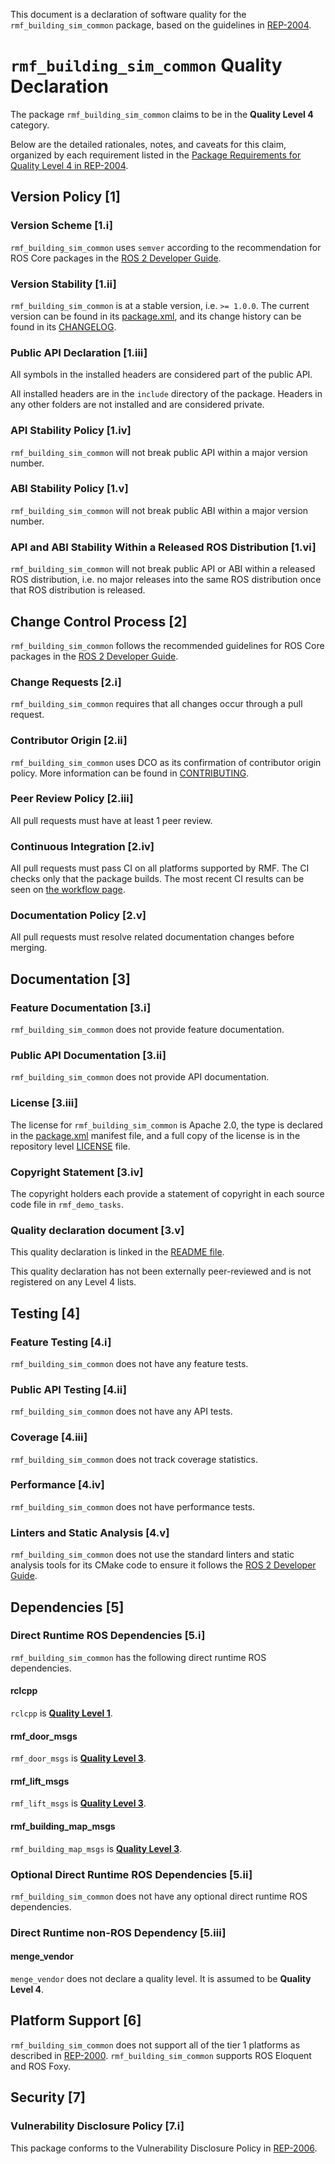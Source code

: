 This document is a declaration of software quality for the `rmf_building_sim_common` package, based on the guidelines in [REP-2004](https://www.ros.org/reps/rep-2004.html).

# `rmf_building_sim_common` Quality Declaration

The package `rmf_building_sim_common` claims to be in the **Quality Level 4** category.

Below are the detailed rationales, notes, and caveats for this claim, organized by each requirement listed in the [Package Requirements for Quality Level 4 in REP-2004](https://www.ros.org/reps/rep-2004.html).

## Version Policy [1]

### Version Scheme [1.i]

`rmf_building_sim_common` uses `semver` according to the recommendation for ROS Core packages in the [ROS 2 Developer Guide](https://index.ros.org/doc/ros2/Contributing/Developer-Guide/#versioning).

### Version Stability [1.ii]

`rmf_building_sim_common` is at a stable version, i.e. `>= 1.0.0`.
The current version can be found in its [package.xml](package.xml), and its change history can be found in its [CHANGELOG](CHANGELOG.rst).

### Public API Declaration [1.iii]

All symbols in the installed headers are considered part of the public API.

All installed headers are in the `include` directory of the package.
Headers in any other folders are not installed and are considered private.

### API Stability Policy [1.iv]

`rmf_building_sim_common` will not break public API within a major version number.

### ABI Stability Policy [1.v]

`rmf_building_sim_common` will not break public ABI within a major version number.

### API and ABI Stability Within a Released ROS Distribution [1.vi]

`rmf_building_sim_common` will not break public API or ABI within a released ROS distribution, i.e. no major releases into the same ROS distribution once that ROS distribution is released.

## Change Control Process [2]

`rmf_building_sim_common` follows the recommended guidelines for ROS Core packages in the [ROS 2 Developer Guide](https://index.ros.org/doc/ros2/Contributing/Developer-Guide/#package-requirements).

### Change Requests [2.i]

`rmf_building_sim_common` requires that all changes occur through a pull request.

### Contributor Origin [2.ii]

`rmf_building_sim_common` uses DCO as its confirmation of contributor origin policy.
More information can be found in [CONTRIBUTING](../CONTRIBUTING.md).

### Peer Review Policy [2.iii]

All pull requests must have at least 1 peer review.

### Continuous Integration [2.iv]

All pull requests must pass CI on all platforms supported by RMF.
The CI checks only that the package builds.
The most recent CI results can be seen on [the workflow page](https://github.com/osrf/traffic_editor/actions).

### Documentation Policy [2.v]

All pull requests must resolve related documentation changes before merging.

## Documentation [3]

### Feature Documentation [3.i]

`rmf_building_sim_common` does not provide feature documentation.

### Public API Documentation [3.ii]

`rmf_building_sim_common` does not provide API documentation.

### License [3.iii]

The license for `rmf_building_sim_common` is Apache 2.0, the type is declared in the [package.xml](package.xml) manifest file, and a full copy of the license is in the repository level [LICENSE](../LICENSE) file.

### Copyright Statement [3.iv]

The copyright holders each provide a statement of copyright in each source code file in `rmf_demo_tasks`.

### Quality declaration document [3.v]

This quality declaration is linked in the [README file](README.md).

This quality declaration has not been externally peer-reviewed and is not registered on any Level 4 lists.

## Testing [4]

### Feature Testing [4.i]

`rmf_building_sim_common` does not have any feature tests.

### Public API Testing [4.ii]

`rmf_building_sim_common` does not have any API tests.

### Coverage [4.iii]

`rmf_building_sim_common` does not track coverage statistics.

### Performance [4.iv]

`rmf_building_sim_common` does not have performance tests.

### Linters and Static Analysis [4.v]

`rmf_building_sim_common` does not use the standard linters and static analysis tools for its CMake code to ensure it follows the [ROS 2 Developer Guide](https://index.ros.org/doc/ros2/Contributing/Developer-Guide/#linters).

## Dependencies [5]

### Direct Runtime ROS Dependencies [5.i]

`rmf_building_sim_common` has the following direct runtime ROS dependencies.

#### rclcpp

`rclcpp` is [**Quality Level 1**](https://github.com/ros2/rclcpp/blob/master/rclcpp/QUALITY_DECLARATION.md).

#### rmf\_door\_msgs

`rmf_door_msgs` is [**Quality Level 3**](https://github.com/open-rmf/rmf_internal_msgs/blob/main/rmf_door_msgs/QUALITY_DECLARATION.md).

#### rmf\_lift\_msgs

`rmf_lift_msgs` is [**Quality Level 3**](https://github.com/open-rmf/rmf_internal_msgs/blob/main/rmf_lift_msgs/QUALITY_DECLARATION.md).

#### rmf\_building\_map\_msgs

`rmf_building_map_msgs` is [**Quality Level 3**](https://github.com/open-rmf/rmf_building_map_msgs/blob/main/rmf_building_map_msgs/QUALITY_DECLARATION.md).

### Optional Direct Runtime ROS Dependencies [5.ii]

`rmf_building_sim_common` does not have any optional direct runtime ROS dependencies.

### Direct Runtime non-ROS Dependency [5.iii]

#### menge\_vendor

`menge_vendor` does not declare a quality level.
It is assumed to be **Quality Level 4**.

## Platform Support [6]

`rmf_building_sim_common` does not support all of the tier 1 platforms as described in [REP-2000](https://www.ros.org/reps/rep-2000.html#support-tiers).
`rmf_building_sim_common` supports ROS Eloquent and ROS Foxy.

## Security [7]

### Vulnerability Disclosure Policy [7.i]

This package conforms to the Vulnerability Disclosure Policy in [REP-2006](https://www.ros.org/reps/rep-2006.html).
